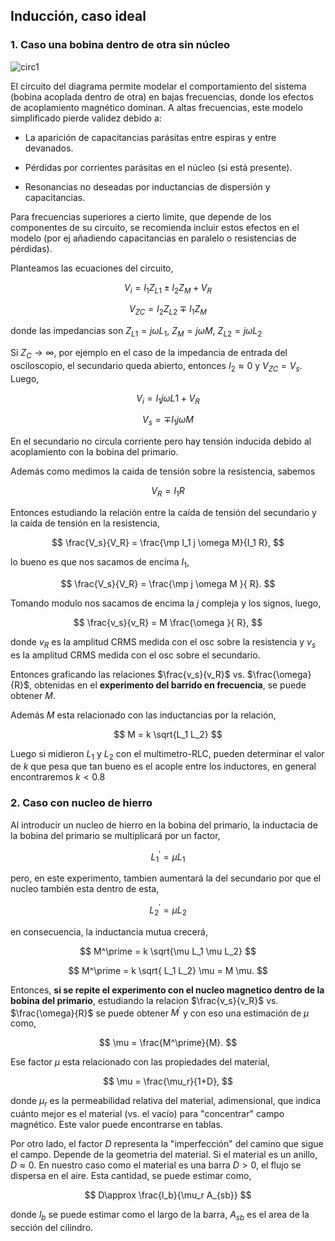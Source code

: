 ## Inducción, caso ideal



### 1. Caso una bobina dentro de otra sin núcleo

![circ1](images/circ1.jpg)

El circuito del diagrama permite modelar el comportamiento del sistema (bobina acoplada dentro de otra) en bajas frecuencias, donde los efectos de acoplamiento magnético dominan. A altas frecuencias, este modelo simplificado pierde validez debido a:

- La aparición de capacitancias parásitas entre espiras y entre devanados.

- Pérdidas por corrientes parásitas en el núcleo (si está presente).

- Resonancias no deseadas por inductancias de dispersión y capacitancias.

Para frecuencias superiores a cierto limite, que depende de los componentes de su circuito, se recomienda incluir estos efectos en el modelo (por ej añadiendo capacitancias en paralelo o resistencias de pérdidas).

Planteamos las ecuaciones del circuito,

$$
V_i = I_1 Z_{L1} \pm I_2 Z_M+ V_R
$$

$$
V_{ZC} = I_2 Z_{L2} \mp I_1 Z_M
$$

donde las impedancias son $Z_{L1}=j\omega L_1$, $Z_M=j \omega M$, $Z_{L2}=j \omega L_2$

Si $Z_C\to \infty$, por ejemplo en el caso de la impedancia de entrada del osciloscopio, el secundario queda abierto, entonces $I_2 \approx 0$ y $V_{ZC}=V_s$. Luego,

$$
V_i = I_1 j \omega L1 + V_R
$$

$$
V_{s} = \mp I_1 j \omega M
$$

En el secundario no circula corriente pero hay tensión inducida debido al acoplamiento con la bobina del primario.

Además como medimos la caida de tensión sobre la resistencia, sabemos

$$
V_R = I_1 R
$$

Entonces estudiando la relación entre la caída de tensión del secundario y la caída de tensión en la resistencia,


$$
\frac{V_s}{V_R} = \frac{\mp I_1 j \omega M}{I_1 R},
$$

lo bueno es que nos sacamos de encima $I_1$,

$$
 \frac{V_s}{V_R} = \frac{\mp j \omega M }{ R}.
$$

Tomando modulo nos sacamos de encima la $j$ compleja y los signos, luego,

$$
 \frac{v_s}{v_R} = M \frac{\omega }{ R},
$$

donde $v_R$ es la amplitud CRMS medida con el osc sobre la resistencia y $v_s$ es la amplitud CRMS medida con el osc sobre el secundario.

Entonces graficando las relaciones $\frac{v_s}{v_R}$ vs. $\frac{\omega}{R}$, obtenidas en el **experimento del barrido en frecuencia**, se puede obtener $M$.

Además $M$ esta relacionado con las inductancias por la relación,

$$
M = k \sqrt{L_1 L_2}
$$

Luego si midieron $L_1$ y $L_2$ con el multimetro-RLC, pueden determinar el valor de $k$ que pesa que tan bueno es el acople entre los inductores, en general encontraremos $k<0.8$

### 2. Caso con nucleo de hierro

Al introducir un nucleo de hierro en la bobina del primario, la inductacia de la bobina del primario se multiplicará por un factor,

$$
L_1^\prime = \mu L_1 
$$

pero, en este experimento, tambien aumentará la del secundario por que el nucleo también esta dentro de esta, 

$$
L_2^\prime = \mu L_2 
$$

en consecuencia, la inductancia mutua crecerá,

$$
M^\prime = k \sqrt{\mu L_1 \mu L_2}
$$

$$
M^\prime = k \sqrt{ L_1 L_2} \mu  = M \mu.
$$

Entonces, **si se repite el experimento con el nucleo magnetico dentro de la bobina del primario**, estudiando la relacion $\frac{v_s}{v_R}$ vs. $\frac{\omega}{R}$ se puede obtener $M^\prime$ y con eso una estimación de $\mu$ como,

$$
\mu = \frac{M^\prime}{M}.
$$


Ese factor $\mu$ esta relacionado con las propiedades del material,

$$
\mu = \frac{\mu_r}{1+D},
$$

donde $\mu_r$ es la permeabilidad relativa del material, adimensional, que indica cuánto mejor es el material (vs. el vacío) para "concentrar" campo magnético. Este valor puede encontrarse en tablas.

Por otro lado, el factor $D$ representa la "imperfección" del camino que sigue el campo. Depende de la geometria del material. Si el material es un anillo, $D \approx 0$. En nuestro caso como el material es una barra $D>0$, el flujo se dispersa en el aire. Esta cantidad, se puede estimar como,

$$
D\approx \frac{l_b}{\mu_r A_{sb}}
$$

donde $l_b$ se puede estimar como el largo de la barra, $A_{sb}$ es el area de la sección del cilindro.


